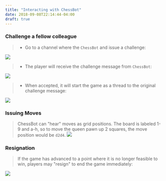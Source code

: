 ```yaml
---
title: "Interacting with ChessBot"
date: 2018-09-08T22:14:44-04:00
draft: true
---
```


### Challenge a fellow colleague

> * Go to a channel where the `ChessBot` and issue a challenge:
>
[<img src="/chessbot/img/help1.png" class="img-responsive">](/chessbot/img/help1.png)
>
> * The player will receive the challenge message from `ChessBot`:
>
[<img src="/chessbot/img/help2.png" class="img-responsive">](/chessbot/img/help2.png)
>
> * When accepted, it will start the game as a thread to the original challenge message:
>
[<img src="/chessbot/img/help3.png" class="img-responsive">](/chessbot/img/help3.png)

### Issuing Moves

> ChessBot can "hear" moves as grid positions. The board is labeled 1-9 and a-h, so to move the queen pawn up 2 squares, the move position would be `d2d4`.
[<img src="/chessbot/img/help4.png" class="img-responsive">](/chessbot/img/help4.png)

### Resignation

> If the game has advanced to a point where it is no longer feasible to win, players may "resign" to end the game immediately:
>
[<img src="/chessbot/img/help5.png" class="img-responsive">](/chessbot/img/help5.png)